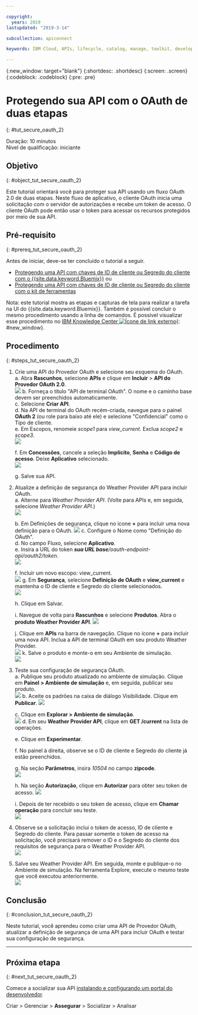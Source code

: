```yaml
---

copyright:
  years: 2019
lastupdated: "2019-3-14"

subcollection: apiconnect

keywords: IBM Cloud, APIs, lifecycle, catalog, manage, toolkit, develop, dev portal, tutorial

---
```


{:new_window: target="blank"}
{:shortdesc: .shortdesc}
{:screen: .screen}
{:codeblock: .codeblock}
{:pre: .pre}

# Protegendo sua API com o OAuth de duas etapas
{: #tut_secure_oauth_2}

Duração: 10 minutos  
Nível de qualificação: iniciante

## Objetivo
{: #object_tut_secure_oauth_2}

Este tutorial orientará você para proteger sua API usando um fluxo OAuth 2.0 de duas etapas. Neste fluxo de aplicativo, o cliente OAuth inicia uma solicitação com o servidor de autorizações e recebe um token de acesso. O cliente OAuth pode então usar o token para acessar os recursos protegidos por meio de sua API.

## Pré-requisito
{: #prereq_tut_secure_oauth_2}

Antes de iniciar, deve-se ter concluído o tutorial a seguir.  
- [Protegendo uma API com chaves de ID de cliente ou Segredo do cliente com o {{site.data.keyword.Bluemix}}](/docs/services/apiconnect/tutorials?topic=apiconnect-tut_secure_id_secret_bm) ou
- [Protegendo uma API com chaves de ID de cliente ou Segredo do cliente com o kit de ferramentas](/docs/services/apiconnect/tutorials?topic=apiconnect-tut_secure_id_secret_tk)

Nota: este tutorial mostra as etapas e capturas de tela para realizar a tarefa na UI do {{site.data.keyword.Bluemix}}. Também é possível concluir o mesmo procedimento usando a linha de comandos. É possível visualizar esse procedimento no [IBM Knowledge Center ![Ícone de link externo](../../icons/launch-glyph.svg "Ícone de link externo")](https://www.ibm.com/support/knowledgecenter/SSMNED_5.0.0/com.ibm.apic.toolkit.doc/tutorial_apionprem_security_OAuth_v506.html){: #new_window}. 

## Procedimento
{: #steps_tut_secure_oauth_2}

1. Crie uma API do Provedor OAuth e selecione seu esquema do OAuth.  
	a. Abra **Rascunhos**, selecione **APIs** e clique em **Incluir** > **API do Provedor OAuth 2.0**.  
    ![](images/oauth_provider_1.png)
	b. Forneça o título "API de terminal OAuth". O nome e o caminho base devem ser preenchidos automaticamente.  
	c. Selecione **Criar API**.  
	d. Na API de terminal do OAuth recém-criada, navegue para o painel **OAuth 2** (ou role para baixo até ele) e selecione "Confidencial" como o Tipo de cliente.  
	e. Em Escopos, renomeie _scope1_ para _view_current_. Exclua _scope2_ e _scope3_.  
	![](images/oauth_provider_type_scope.png) 
	
	f. Em **Concessões**, cancele a seleção **Implícito**, **Senha** e **Código de acesso**. Deixe **Aplicativo** selecionado.  
	![](images/oauth_provider_grants.png)  
	
	g. Salve sua API.  

2. Atualize a definição de segurança do Weather Provider API para incluir OAuth.  
	a. Alterne para _Weather Provider API_. (Volte para APIs e, em seguida, selecione _Weather Provider API_.)  
	![](images/oauth_weatherapi_info.png)
	
	b. Em Definições de segurança, clique no ícone **+** para incluir uma nova definição para o OAuth.
	![](images/oauth_add_security.png)
	c. Configure o Nome como "Definição do OAuth".  
	d. No campo Fluxo, selecione **Aplicativo**.  
	e. Insira a URL do token _**sua URL base**/oauth-endpoint-api/oauth2/token_.  
	![](images/oauth_secdef_top.png)
	
	f. Incluir um novo escopo: view_current.  
	![](images/oauth_secdef_scopes.png)
	g. Em **Segurança**, selecione **Definição de OAuth** e **view_current** e mantenha o ID de cliente e Segredo do cliente selecionados.  
	![](images/oauth_security_oauth.png)
	
	h. Clique em Salvar.  
	
	i. Navegue de volta para **Rascunhos** e selecione **Produtos**.  Abra o **produto Weather Provider API**.
	![](images/weatherapi_prod_info.png)
	
	j. Clique em **APIs** na barra de navegação. Clique no ícone **+** para incluir uma nova API. Inclua a API de terminal OAuth em seu produto Weather Provider.  
	![](images/weatherapi_prod_apis.png)
	k. Salve o produto e monte-o em seu Ambiente de simulação.  
	![](images/oauth_security_definition_3a.png)

3. Teste sua configuração de segurança OAuth.  
	a. Publique seu produto atualizado no ambiente de simulação. Clique em **Painel > Ambiente de simulação** e, em seguida, publicar seu produto.  
	  ![](images/test_oauth_1.png)
	b. Aceite os padrões na caixa de diálogo Visibilidade. Clique em **Publicar**.
	  ![](images/pub_visibility.png)
	  
	c. Clique em **Explorar > Ambiente de simulação**.  
      ![](images/test_oauth_2.png)
	d. Em seu **Weather Provider API**, clique em **GET /current** na lista de operações. 
	
	e. Clique em **Experimentar**. 
	
	f. No painel à direita, observe se o ID de cliente e Segredo do cliente já estão preenchidos.  
	
	g. Na seção **Parâmetros**, insira _10504_ no campo **zipcode**.  
	  ![](images/weather_oauth_explorer_param.png)
	
	h. Na seção **Autorização**, clique em **Autorizar** para obter seu token de acesso.
	  ![](images/weather_oauth_explorer_auth.png)
	
	i. Depois de ter recebido o seu token de acesso, clique em **Chamar operação** para concluir seu teste.  
      ![](images/test_oauth_4.png)

4. Observe se a solicitação inclui o token de acesso, ID de cliente e Segredo do cliente. Para passar somente o token de acesso na solicitação, você precisará remover o ID e o Segredo do cliente dos requisitos de segurança para o Weather Provider API.  
    ![](images/test_oauth_5.png)

5. Salve seu Weather Provider API. Em seguida, monte e publique-o no Ambiente de simulação. Na ferramenta Explore, execute o mesmo teste que você executou anteriormente.  
    ![](images/test_oauth_6.png)
    
## Conclusão
{: #conclusion_tut_secure_oauth_2}

Neste tutorial, você aprendeu como criar uma API de Provedor OAuth, atualizar a definição de segurança de uma API para incluir OAuth e testar sua configuração de segurança.

---

## Próxima etapa
{: #next_tut_secure_oauth_2}

Comece a socializar sua API [instalando e configurando um portal do desenvolvedor](/docs/services/apiconnect/tutorials?topic=apiconnect-tut_config_dev_portal).

Criar > Gerenciar > **Assegurar** > Socializar > Analisar
